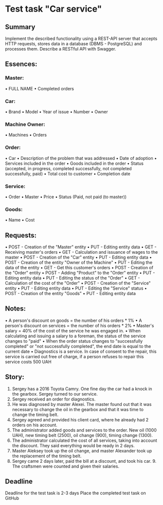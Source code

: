 # Test task "Car service"

## Summary
Implement the described functionality using a REST-API
server that accepts HTTP requests, stores data in a database
(DBMS - PostgreSQL) and processes them. Describe a RESTful API with Swagger.

## Essences:
### Master:
• FULL NAME
• Completed orders
### Car:
• Brand
• Model
• Year of issue • Number
• Owner
### Machine Owner: 
• Machines
• Orders
### Order:
• Car
• Description of the problem that was addressed
• Date of adoption
• Services included in the order
• Goods included in the order
• Status (accepted, in progress, completed successfully, not completed successfully,
paid)
• Total cost to customer 
• Completion date
### Service:
• Order
• Master
• Price
• Status (Paid, not paid (to master))
### Goods:
• Name 
• Cost

## Requests:
• POST - Creation of the "Master" entity
• PUT - Editing entity data
• GET - Receiving master's orders
• GET - Calculation and issuance of wages to the master
• POST - Creation of the "Car" entity
• PUT - Editing entity data
• POST - Creation of the entity "Owner of the Machine" 
• PUT - Editing the data of the entity
• GET - Get this customer's orders
• POST - Creation of the "Order" entity
• POST - Adding "Product" to the "Order" entity 
• PUT - Editing entity data
• PUT - Editing the status of the "Order"
• GET - Calculation of the cost of the "Order"
• POST - Creation of the "Service" entity
• PUT - Editing entity data 
• PUT - Editing the "Service" status
• POST - Creation of the entity "Goods"
• PUT - Editing entity data

## Notes:
• A person's discount on goods = the number of his orders * 1%
• A person's discount on services = the number of his orders * 2%
• Master's salary = 40% of the cost of the service he was engaged in. • When calculating and issuing a salary to a foreman, the status of the service changes to
"paid"
• When the order status changes to "successfully completed" or "not successfully
completed", the end date is equal to the current date
• Diagnostics is a service. In case of consent to the repair, this service is carried out
free of charge, if a person refuses to repair this service costs 500 UAH

## Story:
1. Sergey has a 2016 Toyota Camry. One fine day the car had a knock in the gearbox. Sergey turned to our service.
2. Sergey received an order for diagnostics.
3. He was diagnosed by master Alexei. The master found out that it was necessary to change the oil in the gearbox and that it was time to change the timing belt.
4. Sergey agreed and provided his client card, where he already had 2 orders on his account.
5. The administrator added goods and services to the order. New oil (1000 UAH), new timing belt (2500), oil change (900), timing change (1300).
6. The administrator calculated the cost of all services, taking into account the discount. They said everything would be ready in 2 days.
7. Master Aleksey took up the oil change, and master Alexander took up the replacement of the timing belt.
8. Sergey came 2 days later, paid the bill at a discount, and took his car. 9. The craftsmen were counted and given their salaries.

## Deadline
Deadline for the test task is 2-3 days Place the completed test task on GitHub